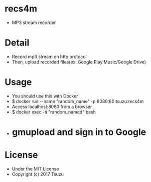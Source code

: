 # recs4m
- MP3 stream recorder

# Detail
- Record mp3 stream on http protocol
- Then, upload recorded files(ex. Google Play Music/Google Drive)

# Usage
- You should use this with Docker
- $ docker run --name "random_name" -p 8080:80 tsuzu:recs4m
- Access localhost:8080 from a browser
- $ docker exec -ti "random_named" bash
- # gmupload and sign in to Google

# License
- Under the MIT License
- Copyright (c) 2017 Tsuzu
